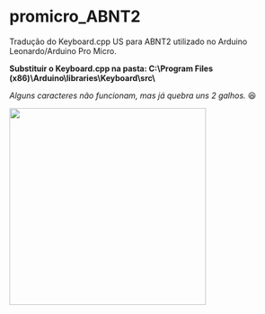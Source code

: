 # promicro_ABNT2
Tradução do Keyboard.cpp US para ABNT2 utilizado no Arduino Leonardo/Arduino Pro Micro.

<b>Substituir o Keyboard.cpp na pasta:
C:\Program Files (x86)\Arduino\libraries\Keyboard\src\ </b>

<i>Alguns caracteres não funcionam, mas já quebra uns 2 galhos.</i> :satisfied:

<img src="https://http2.mlstatic.com/placa-compativel-arduino-pro-micro-atmega32u4-5v-leonardo-D_NQ_NP_799117-MLB31777146601_082019-F.jpg" width="350">
